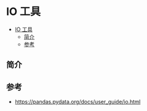 # IO 工具

- [IO 工具](#io-工具)
  - [简介](#简介)
  - [参考](#参考)

## 简介

## 参考

- https://pandas.pydata.org/docs/user_guide/io.html
